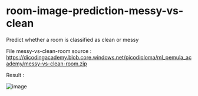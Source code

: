 # room-image-prediction-messy-vs-clean
Predict whether a room is classified as clean or messy

File messy-vs-clean-room source : https://dicodingacademy.blob.core.windows.net/picodiploma/ml_pemula_academy/messy-vs-clean-room.zip

Result :

![image](https://user-images.githubusercontent.com/75782161/125463791-81d695e8-58a8-48b0-bd94-a893cef7ab71.png)
